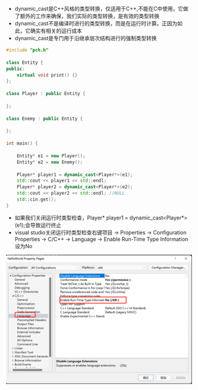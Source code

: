 - dynamic_cast是C++风格的类型转换，仅适用于C++,不能在C中使用，它做了额外的工作来确保，我们实际的类型转换，是有效的类型转换
- dynamic_cast不是编译时进行的类型转换，而是在运行时计算。正因为如此，它确实有相关的运行成本
- dynamic_cast是专门用于沿继承层次结构进行的强制类型转换

```c++
#include "pch.h"

class Entity {
public:
	virtual void print() {}
};

class Player : public Entity {

};

class Enemy : public Entity {

};

int main() {

	Entity* e1 = new Player();
	Entity* e2 = new Enemy();
	
	Player* player1 = dynamic_cast<Player*>(e1);
	std::cout << player1 << std::endl;
	Player* player2 = dynamic_cast<Player*>(e2);
	std::cout << player2 << std::endl; //NULL
	std::cin.get();
}
```

- 如果我们关闭运行时类型检查，Player* player1 = dynamic_cast<Player*>(e1);会导致运行终止
- visual studio关闭运行时类型检查右键项目 -> Properties -> Configuration Properties -> C/C++ -> Language -> Enable Run-Time Type Information设为No

![](./images/no-type.jpg)